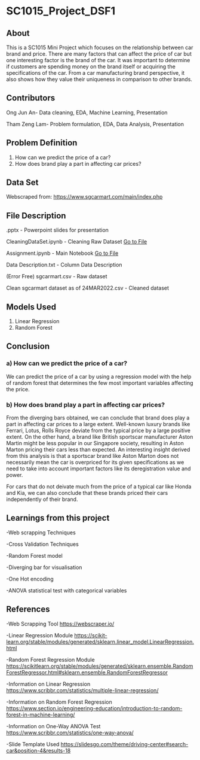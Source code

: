 # SC1015_Project_DSF1

## About
This is a SC1015 Mini Project which focuses on the relationship between car brand and price. There are many factors that can affect the price of car but one interesting factor is the brand of the car. It was important to determine if customers are spending money on the brand itself or acquiring the specifications of the car. From a car manufacturing brand perspective, it also shows how they value their uniqueness in comparison to other brands.

## Contributors
Ong Jun An- Data cleaning, EDA, Machine Learning, Presentation

Tham Zeng Lam- Problem formulation, EDA, Data Analysis, Presentation

## Problem Definition
1) How can we predict the price of a car?
2) How does brand play a part in affecting car prices?

## Data Set
Webscraped from: https://www.sgcarmart.com/main/index.php
## File Description
.pptx - Powerpoint slides for presentation

CleaningDataSet.ipynb - Cleaning Raw Dataset [Go to File](../main/Cleaning%20Data/CleaningDataSet.ipynb)

Assignment.ipynb - Main Notebook [Go to File](../main/Assignment.ipynb)

Data Description.txt - Column Data Description

(Error Free) sgcarmart.csv - Raw dataset

Clean sgcarmart dataset as of 24MAR2022.csv - Cleaned dataset

## Models Used
1) Linear Regression
2) Random Forest


## Conclusion

### a) How can we predict the price of a car?

We can predict the price of a car by using a regression model with the help of random forest that determines the few most important variables affecting the price.

### b) How does brand play a part in affecting car prices?

From the diverging bars obtained, we can conclude that brand does play a part in affecting car prices to a large extent. Well-known luxury brands like Ferrari, Lotus, Rolls Royce deviate from the typical price by a large positive extent. On the other hand, a brand like British sportscar manufacturer Aston Martin might be less popular in our Singapore society, resulting in Aston Marton pricing their cars less than expected. An interesting insight derived from this analysis is that a sportscar brand like Aston Marton does not necessarily mean the car is overpriced for its given specifications as we need to take into account important factors like its deregistration value and power.

For cars that do not deivate much from the price of a typical car like Honda and Kia, we can also conclude that these brands priced their cars independently of their brand.

## Learnings from this project
-Web scrapping Techniques

-Cross Validation Techniques

-Random Forest model

-Diverging bar for visualisation

-One Hot encoding

-ANOVA statistical test with categorical variables

## References
-Web Scrapping Tool
https://webscraper.io/

-Linear Regression Module
https://scikit-learn.org/stable/modules/generated/sklearn.linear_model.LinearRegression.html

-Random Forest Regression Module
https://scikitlearn.org/stable/modules/generated/sklearn.ensemble.RandomForestRegressor.html#sklearn.ensemble.RandomForestRegressor

-Information on Linear Regression
https://www.scribbr.com/statistics/multiple-linear-regression/

-Information on Random Forest Regression
https://www.section.io/engineering-education/introduction-to-random-forest-in-machine-learning/ 

-Information on One-Way ANOVA Test
https://www.scribbr.com/statistics/one-way-anova/

-Slide Template Used
https://slidesgo.com/theme/driving-center#search-car&position-4&results-18
